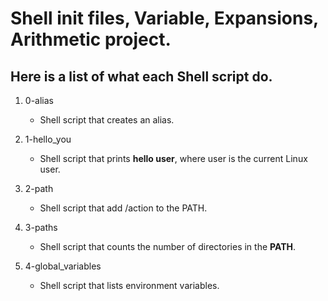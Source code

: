 # Shell init files, Variable, Expansions, Arithmetic project.
## Here is a list of what each Shell script do.

1. 0-alias
   - Shell script that creates an alias.

2. 1-hello_you
   - Shell script that prints **hello user**, where user is the current Linux user.

3. 2-path
   - Shell script that add /action to the PATH.

4. 3-paths
   - Shell script that counts the number of directories in the **PATH**.

5. 4-global_variables
   - Shell script that lists environment variables.

